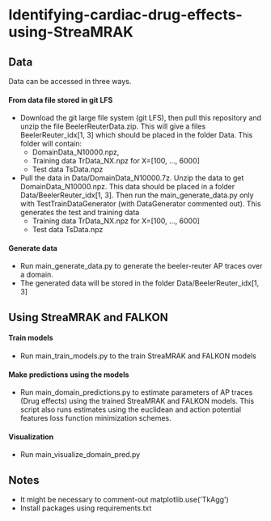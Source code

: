 # Identifying-cardiac-drug-effects-using-StreaMRAK

## Data
Data can be accessed in three ways.
#### From data file stored in git LFS
  - Download the git large file system (git LFS), then pull this repository and unzip the file BeelerReuterData.zip. This will give a files BeelerReuter_idx[1, 3] which should be placed in the folder Data. This folder will contain:
    - DomainData_N10000.npz,
    - Training data TrData_NX.npz for X=[100, ..., 6000] 
    - Test data TsData.npz
  - Pull the data in Data/DomainData_N10000.7z. Unzip the data to get DomainData_N10000.npz. This data should be placed in a folder Data/BeelerReuter_idx[1, 3]. 
    Then run the main_generate_data.py only with TestTrainDataGenerator (with DataGenerator commented out). This generates the test and training data
    - Training data TrData_NX.npz for X=[100, ..., 6000] 
    - Test data TsData.npz
#### Generate data
 - Run main_generate_data.py to generate the beeler-reuter AP traces over a domain. 
 - The generated data will be stored in the folder Data/BeelerReuter_idx[1, 3]

## Using StreaMRAK and FALKON
#### Train models
 - Run main_train_models.py to the train StreaMRAK and FALKON models

#### Make predictions using the models
- Run main_domain_predictions.py to estimate parameters of AP traces (Drug effects) using the trained 
  StreaMRAK and FALKON models. This script also runs estimates using the euclidean and action potential features
  loss function minimization schemes.

#### Visualization
 - Run main_visualize_domain_pred.py

## Notes
 - It might be necessary to comment-out matplotlib.use('TkAgg')
 - Install packages using requirements.txt
